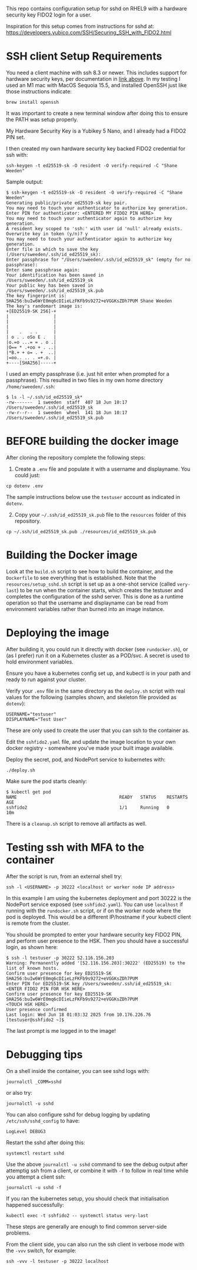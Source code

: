This repo contains configuration setup for sshd on RHEL9 with a hardware security key FIDO2 login for a user. 

Inspiration for this setup comes from instructions for sshd at: https://developers.yubico.com/SSH/Securing_SSH_with_FIDO2.html

# SSH client Setup Requirements

You need a client machine with ssh 8.3 or newer. This includes support for hardware security keys, per documentation in [link above](https://developers.yubico.com/SSH/Securing_SSH_with_FIDO2.html). In my testing I used an M1 mac with MacOS Sequoia 15.5, and installed OpenSSH just like those instructions indicate:
```
brew install openssh
```

It was important to create a new terminal window after doing this to ensure the PATH was setup properly.

My Hardware Security Key is a Yubikey 5 Nano, and I already had a FIDO2 PIN set.

I then created my own hardware security key backed FIDO2 credential for ssh with:
```
ssh-keygen -t ed25519-sk -O resident -O verify-required -C "Shane Weeden"
```
Sample output:
```
$ ssh-keygen -t ed25519-sk -O resident -O verify-required -C "Shane Weeden"
Generating public/private ed25519-sk key pair.
You may need to touch your authenticator to authorize key generation.
Enter PIN for authenticator: <ENTERED MY FIDO2 PIN HERE>
You may need to touch your authenticator again to authorize key generation.
A resident key scoped to 'ssh:' with user id 'null' already exists.
Overwrite key in token (y/n)? y
You may need to touch your authenticator again to authorize key generation.
Enter file in which to save the key (/Users/sweeden/.ssh/id_ed25519_sk): 
Enter passphrase for "/Users/sweeden/.ssh/id_ed25519_sk" (empty for no passphrase): 
Enter same passphrase again: 
Your identification has been saved in /Users/sweeden/.ssh/id_ed25519_sk
Your public key has been saved in /Users/sweeden/.ssh/id_ed25519_sk.pub
The key fingerprint is:
SHA256:buIw6WrE0mq6cDIieLzFKFb9s9272+eVGGKsZDh7PUM Shane Weeden
The key's randomart image is:
+[ED25519-SK 256]-+
|                 |
|                 |
|                 |
|    .   . .      |
| o . . oSo E .   |
|o.=o ...= = . o .|
|O== * .+oo + . ..|
|*B.+ + o= . +  ..|
|=oo.. .. . =+.o. |
+----[SHA256]-----+
```

I used an empty passphrase (i.e. just hit enter when prompted for a passphrase). This resulted in two files in my own home directory `/home/sweeden/.ssh`:

```
$ ls -l ~/.ssh/id_ed25519_sk*
-rw-------  1 sweeden  staff  407 18 Jun 10:17 /Users/sweeden/.ssh/id_ed25519_sk
-rw-r--r--  1 sweeden  wheel  141 18 Jun 10:17 /Users/sweeden/.ssh/id_ed25519_sk.pub
```



# BEFORE building the docker image

After cloning the repository complete the following steps:

1. Create a `.env` file and populate it with a username and displayname. You could just:
```
cp dotenv .env
```
The sample instructions below use the `testuser` account as indicated in `dotenv`.

2. Copy your `~/.ssh/id_ed25519_sk.pub` file to the `resources` folder of this repository.
```
cp ~/.ssh/id_ed25519_sk.pub ./resources/id_ed25519_sk.pub
```

# Building the Docker image

Look at the `build.sh` script to see how to build the container, and the `Dockerfile` to see everything that is established. Note that the `resources/setup_sshd.sh` script is set up as a one-shot service (called `very-last`) to be run when the container starts, which creates the testuser and completes the configuration of the sshd server. This is done as a runtime operation so that the username and displayname can be read from environment variables rather than burned into an image instance.

# Deploying the image

After building it, you could run it directly with docker (see `rundocker.sh`), or (as I prefer) run it on a Kubernetes cluster as a POD/svc. A secret is used to hold environment variables.

Ensure you have a kubernetes config set up, and kubectl is in your path and ready to run against your cluster.

Verify your `.env` file in the same directory as the `deploy.sh` script with real values for the following (samples shown, and skeleton file provided as `dotenv`):

```
USERNAME="testuser"
DISPLAYNAME="Test User"
```

These are only used to create the user that you can ssh to the container as. 

Edit the `sshfido2.yaml` file, and update the image location to your own docker registry - somewhere you've made your built image available. 

Deploy the secret, pod, and NodePort service to kubernetes with:

```
./deploy.sh
```

Make sure the pod starts cleanly:

```
$ kubectl get pod
NAME                                       READY   STATUS    RESTARTS   AGE
sshfido2                                   1/1     Running   0          10m
```

There is a `cleanup.sh` script to remove all artifacts as well.

# Testing ssh with MFA to the container

After the script is run, from an external shell try:

```
ssh -l <USERNAME> -p 30222 <localhost or worker node IP address>
```

In this example I am using the kubernetes deployment and port 30222 is the NodePort service exposed (see `sshfido2.yaml`). You can use `localhost` if running with the `rundocker.sh` script, or if on the worker node where the pod is deployed. This would be a different IP/hostname if your kubectl client is remote from the cluster.

You should be prompted to enter your hardware security key FIDO2 PIN, and perform user presence to the HSK. Then you should have a successful login, as shown here:
```
$ ssh -l testuser -p 30222 52.116.156.203 
Warning: Permanently added '[52.116.156.203]:30222' (ED25519) to the list of known hosts.
Confirm user presence for key ED25519-SK SHA256:buIw6WrE0mq6cDIieLzFKFb9s9272+eVGGKsZDh7PUM
Enter PIN for ED25519-SK key /Users/sweeden/.ssh/id_ed25519_sk:  <ENTER FIDO2 PIN FOR HSK HERE>
Confirm user presence for key ED25519-SK SHA256:buIw6WrE0mq6cDIieLzFKFb9s9272+eVGGKsZDh7PUM
<TOUCH HSK HERE>
User presence confirmed
Last login: Wed Jun 18 01:03:32 2025 from 10.176.226.76
[testuser@sshfido2 ~]$ 
```
The last prompt is me logged in to the image!

# Debugging tips

On a shell inside the container, you can see sshd logs with:
```
journalctl _COMM=sshd
```
or also try:
```
journalctl -u sshd
```

You can also configure sshd for debug logging by updating `/etc/ssh/sshd_config` to have:
```
LogLevel DEBUG3
```
Restart the sshd after doing this:
```
systemctl restart sshd
```
Use the above `journalctl -u sshd` command to see the debug output after attemptig ssh from a client, or combine it with `-f` to follow in real time while you attempt a client ssh:
```
journalctl -u sshd -f
```

If you ran the kubernetes setup, you should check that initialisation happened successfully:

```
kubectl exec -t sshfido2 -- systemctl status very-last
```

These steps are generally are enough to find common server-side problems.

From the client side, you can also run the ssh client in verbose mode with the `-vvv` switch, for example:
```
ssh -vvv -l testuser -p 30222 localhost
```
